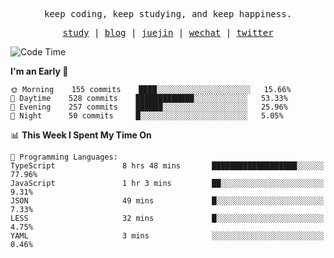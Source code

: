 <p align="center">
  <samp>
    <span>keep coding, keep studying, and keep happiness.</span>
  </samp>
</p>

<p align="center">
  <samp>
    <a href="https://github.com/ouduidui/fe-study">study</a> |
    <a href="https://deweyou.me">blog</a>  |
    <a href="https://juejin.cn/user/4309700183594366">juejin</a> |
    <a href="https://user-images.githubusercontent.com/54696834/165071004-6509e3f2-90c3-448c-9d92-3da42b0c2021.jpeg">wechat</a> |
    <a href="https://twitter.com/ouduidui">twitter</a>
  </samp>
</p>

<!--START_SECTION:waka-->
![Code Time](http://img.shields.io/badge/Code%20Time-2%2C378%20hrs%2053%20mins-blue)

**I'm an Early 🐤** 

```text
🌞 Morning    155 commits    ████░░░░░░░░░░░░░░░░░░░░░   15.66% 
🌆 Daytime    528 commits    █████████████░░░░░░░░░░░░   53.33% 
🌃 Evening    257 commits    ██████░░░░░░░░░░░░░░░░░░░   25.96% 
🌙 Night      50 commits     █░░░░░░░░░░░░░░░░░░░░░░░░   5.05%

```


📊 **This Week I Spent My Time On** 

```text
💬 Programming Languages: 
TypeScript               8 hrs 48 mins       ███████████████████░░░░░░   77.96% 
JavaScript               1 hr 3 mins         ██░░░░░░░░░░░░░░░░░░░░░░░   9.31% 
JSON                     49 mins             █░░░░░░░░░░░░░░░░░░░░░░░░   7.33% 
LESS                     32 mins             █░░░░░░░░░░░░░░░░░░░░░░░░   4.75% 
YAML                     3 mins              ░░░░░░░░░░░░░░░░░░░░░░░░░   0.46%

```


<!--END_SECTION:waka-->
